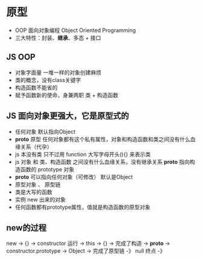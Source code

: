 # 原型
- OOP 面向对象编程 Object Oriented Programming
- 三大特性：封装、**继承**、多态   +    接口


## JS OOP
- 对象字面量 一堆一样的对象创建麻烦
- 类的概念，没有class关键字
- 构造函数不能省的
- 赋予函数新的使命，身兼两职
  类 + 构造函数

## JS 面向对象更强大，它是原型式的
- 任何对象 默认指向Object
- __proto__ 原型
  任何对象都有这个私有属性，对象和构造函数和类之间没有什么血缘关系（代孕）
- js 本没有类
  只不过用 function 大写字母开头(){} 来表示类
- js 对象 和 类、构造函数 之间没有什么血缘关系，没有继承关系
  __proto__ 指向构造函数的 prototype 对象
- __proto__ 可以指向任何对象（可修改） 默认是Object
- 原型对象 、 原型链
- 类是大写的函数
- 实例 new 出来的对象
- 任何函数都有prototype属性，值就是构造函数的原型对象

## new的过程
new -> {} -> constructor 运行 -> this -> {} -> 完成了构造
-> __proto__ -> constructor.prototype -> Object -> 完成了原型链
-》 null 终点
-》
